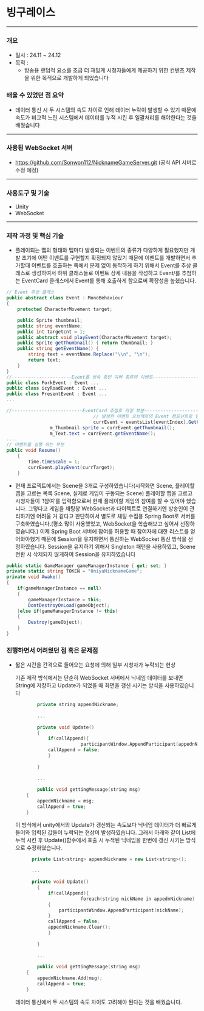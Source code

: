 # 빙구레이스
---
### 개요

- 일시 : 24.11 ~ 24.12
- 목적 :
    - 방송용 랜덤적 요소를 조금 더 재밌게 시청자들에게 제공하기 위한 컨텐츠 제작을 위한 목적으로 개발하게 되었습니다

### 배울 수 있었던 점 요약

- 데이터 통신 시 두 시스템의 속도 차이로 인해 데이터 누락이 발생할 수 있기 때문에 속도가 비교적 느린 시스템에서 데이터를 누적 시킨 후 일괄처리를 해야한다는 것을 배웠습니다
---

### 사용된 WebSocket 서버

- https://github.com/Sonwon112/NicknameGameServer.git (공식 API 서버로 수정 예정)
---

### 사용도구 및 기술

- Unity
- WebSocket

---
### 제작 과정 및 핵심 기술

- 플레이되는 맵의 형태와 맵마다 발생되는 이벤트의 종류가 다양하게 필요했지만 개발 초기에 어떤 이벤트를 구현할지 확정되지 않았기 때문에  이벤트를 개발하면서 추가할때 이벤트를 호출하는 쪽에서 문제 없이 동작하게 하기 위해서 Event를 추상 클래스로 생성하여서 하위 클래스들로 이벤트 상세 내용을 작성하고 Event/를 추첨하는 EventCard 클래스에서 Event를 통해 호출하게 함으로써 확장성을  높혔습니다.

```csharp
// Event 추상 클래스
public abstract class Event : MonoBehaviour
{
    protected CharacterMovement target;

    public Sprite thumbnail;
    public string eventName;
    public int targetcnt = 1;
    public abstract void playEvent(CharacterMovement target);
    public Sprite getThumbnail() { return thumbnail; }
    public string getEventName() {
        string text = eventName.Replace("\\n", "\n");
        return text; 
    } 
}
//----------------------Event를 상속 중인 여러 종류의 이벤트--------------------
public class ForkEvent : Event ...
public class icyRoadEvent : Event ...
public class PresentEvent : Event ...
...

//--------------------------EventCard 추첨후 지정 부분-------------------------
								// 발생한 이벤트 오브젝트의 Event 컴포넌트로 얻어옴
								currEvent = eventsList[eventIndex].GetComponent<Event>();
                m_Thumbnail.sprite = currEvent.getThumbnail();
                m_Text.text = currEvent.getEventName();
....
// 이벤트를 실행 하는 부분
public void Resume()
    {
        Time.timeScale = 1;
        currEvent.playEvent(currTarget);
    }

```

- 현재 프로젝트에서는 Scene을 3개로 구성하였습니다(시작화면 Scene, 플레이할 맵을 고르는 목록 Scene, 실제로 게임이 구동되는 Scene) 플레이할 맵을 고르고 시청자들이 ‘!참여’를 입력함으로써 현재 플레이할 게임의 참여를 할 수 있어야 했습니다. 
 그렇다고 게임을 채팅창 WebSocket과 다이렉트로 연결하기엔 방송인이 관리하기엔 어려울 거 같다고 판단하여서 별도로 채팅 수집용 Spring Boot로 서버를 구축하였습니다.(평소 많이 사용했었고, WebSocket을 학습해보고 싶어서 선정하였습니다.)
 이제 Spring Boot 서버에 참여를 허용할 때 참여자에 대한 리스트를 얻어와야했기 때문에 Session을 유지하면서 통신하는 WebSocket 통신 방식을 선정하였습니다. Session을 유지하기 위해서 Singleton 패턴을 사용하였고, Scene 전환 시 삭제되지 않게하여 Session을 유지하였습니다

```csharp
public static GameManager gameManagerInstance { get; set; }
private static string TOKEN = "0niyaNicknameGame";
private void Awake()
{
    if(gameManagerInstance == null)
    {
        gameManagerInstance = this;
        DontDestroyOnLoad(gameObject);
    }else if(gameManagerInstance != this)
    {
        Destroy(gameObject);
    }
}
```

### 진행하면서 어려웠던 점 혹은 문제점

- 짧은 시간을 간격으로 들어오는 요청에 의해 일부 시청자가 누락되는 현상
    
     기존 제작 방식에서는 단순히 WebSocket 서버에서 닉네임 데이터를 보내면 String에 저장하고 Update가 되었을 때 화면을 갱신 시키는 방식을 사용하였습니다
    
    ```cpp
     		private string appendNickname;
     		
     		...
     		
     		private void Update()
     		{
    		 	if(callAppend){
    					 	participantWindow.AppendParticipant(appednNickname);
                callAppend = false;
    		 	}	
    	 		
     		}
     		
     		...
     		
     		public void gettingMessage(string msg)
        {
            appednNickname = msg;
            callAppend = true;
        }
    ```
    
     이 방식에서 unity에서의 Update가 갱신되는  속도보다 닉네임 데이터가 더 빠르게 들어와 입력된 값들이 누락되는 현상이 발생하였습니다. 그래서 아래와 같이 List에 누적 시킨 후 Update()함수에서 호출 시 누적된 닉네임을 한번에 갱신 시키는 방식으로 수정하였습니다.
    
    ```cpp
    	  private List<string> appendNickname = new List<string>();
    	  
    	  ...
    	  
    	  private void Update()
     		{
    		 	if(callAppend){
    					 	foreach(string nickName in appednNickname)
                {
                    participantWindow.AppendParticipant(nickName);
                }
                callAppend = false;
                appednNickname.Clear();
    		 	}	
    	 		
     		}
     		
     		...
     		
     		public void gettingMessage(string msg)
        {
            appednNickname.Add(msg);
            callAppend = true;
        }
    ```
    
     데이터 통신에서 두 시스템의 속도 차이도 고려해야 된다는 것을 배웠습니다.

